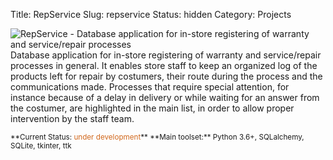 Title: RepService
Slug: repservice
Status: hidden
Category: Projects


![RepService - Database application for in-store registering of warranty and service/repair processes]({filename}/images/projects/repservice.jpg)
Database application for in-store registering of warranty and service/repair processes in general. It enables store staff to keep an organized log of the products left for repair by costumers, their route during the process and the communications made. Processes that require special attention, for instance because of a delay in delivery or while waiting for an answer from the costumer, are highlighted in the main list, in order to allow proper intervention by the staff team.

<small>
**Current Status: <span style="color:chocolate">under development</span>**  
**Main toolset:** Python 3.6+, SQLalchemy, SQLite, tkinter, ttk   
</small>

